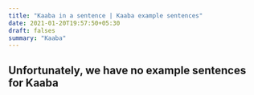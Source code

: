 ```yaml
---
title: "Kaaba in a sentence | Kaaba example sentences"
date: 2021-01-20T19:57:50+05:30
draft: falses
summary: "Kaaba"
---
```

## Unfortunately, we have no example sentences for Kaaba                 
